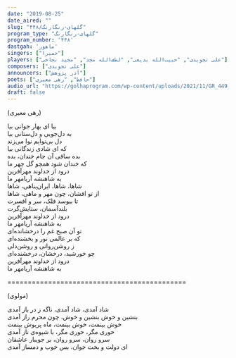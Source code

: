 ```yaml
---
date: "2019-08-25"
date_aired: ""
slug: "گلهای-رنگارنگ/۴۴۸"
program_type: "گلهای-رنگارنگ"
program_number: '۴۴۸'
dastgah: 'ماهور'
singers: ["حمیرا"]
players: ["علی تجویدی", "حبیب‌الله بدیعی", "لطف‌الله مجد", "مجید نجاحی"]
composers: ["علی تجویدی"]
announcers: ["آذر پژوهش"]
poets: ["حافظ", "رهی معیری"]
audio_url: "https://golhaprogram.com/wp-content/uploads/2021/11/GR_449_Elaheh_Golpa.mp3"
draft: false
---
```


(رهی معیری)  

بیا ای بهار جوانی بیا  
به دل‌جویی و دل‌ستانی بیا  
دل بی‌نوایم نوا می‌زند  
که ای شادی زندگانی بیا  
بده ساقی آن جام خندان، بده  
که خندان شود همچو گل چهر ما  
درود از خداوند مهرآفرین  
به شاهنشه آریامهر ما  
شاها،‌ شاها، ایران‌پناهی، شاها  
از تو افشان، چون مهر و ماهی، شاها  
تا ببوسد فلک، سر و افسرت  
بلندآسمان، ستایش‌گرت  
درود از خداوند مهرآفرین  
به شاهنشه آریامهر ما  
تو آن صبح غم را درخشانده‌ای  
که بر عالمی نور و بخشنده‌ای  
ز روشن‌روانی و روشن‌دلی  
چو خورشید، درخشان، درخشنده‌ای  
درود از خداوند مهرآفرین  
به شاهنشه آریامهر ما  

============================================  

(مولوی)  

شاد آمدی، شاد آمدی، ناگه ز در باز آمدی  
بنشین و خوش بنشین و خوش، چون محرم راز آمدی  
خوش بینمت، خوش بینمت، ماه پریوش بینمت  
حوری مگر، حوری مگر، با شیوه‌ی ناز آمدی  
سرو روان، سرو روان، بر جویبار عاشقان  
ای دولت و بخت جوان، بس خوب و دمساز آمدی  
